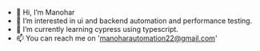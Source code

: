 - 👋 Hi, I’m Manohar 
- 👀 I’m interested in ui and backend automation and performance testing.
- 🌱 I’m currently learning cypress using typescript.
- 📫 You can reach me on 'manoharautomation22@gmail.com'

<!---
manok584/manok584 is a ✨ special ✨ repository because its `README.md` (this file) appears on your GitHub profile.
You can click the Preview link to take a look at your changes.
--->
